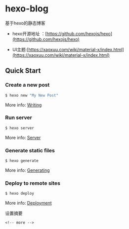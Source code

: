 # hexo-blog


 基于hexo的静态博客


- hexo开源地址 ：[https://github.com/hexojs/hexo](https://github.com/hexojs/hexo)

- UI主题:[https://xaoxuu.com/wiki/material-x/index.html](https://xaoxuu.com/wiki/material-x/index.html)


## Quick Start

### Create a new post

``` bash
$ hexo new "My New Post"
```

More info: [Writing](https://hexo.io/docs/writing.html)

### Run server

``` bash
$ hexo server
```

More info: [Server](https://hexo.io/docs/server.html)

### Generate static files

``` bash
$ hexo generate
```

More info: [Generating](https://hexo.io/docs/generating.html)

### Deploy to remote sites

``` bash
$ hexo deploy
```

More info: [Deployment](https://hexo.io/docs/deployment.html)



设置摘要
```
<!-- more -->
```